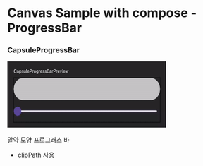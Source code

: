# Canvas Sample with compose - ProgressBar

### CapsuleProgressBar
<img src="./source/CapsuleProgressBar.gif" width = 360px height=150px>

알약 모양 프로그래스 바
- clipPath 사용